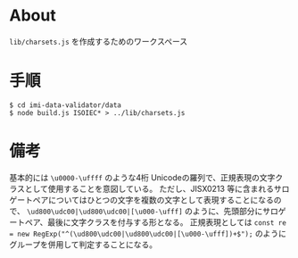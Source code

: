 # About

`lib/charsets.js` を作成するためのワークスペース

# 手順

```
$ cd imi-data-validator/data
$ node build.js ISOIEC* > ../lib/charsets.js
```

# 備考

基本的には `\u0000-\uffff` のような4桁 Unicodeの羅列で、正規表現の文字クラスとして使用することを意図している。
ただし、JISX0213 等に含まれるサロゲートペアについてはひとつの文字を複数の文字として表現することになるので、
`\ud800\udc00|\ud800\udc00|[\u000-\ufff]` のように、先頭部分にサロゲートペア、最後に文字クラスを付与する形となる。
正規表現としては `const re = new RegExp("^(\ud800\udc00|\ud800\udc00|[\u000-\ufff])+$");` のようにグループを併用して判定することになる。
